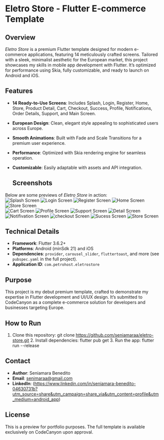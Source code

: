 # Eletro Store - Flutter E-commerce Template

## Overview  
*Eletro Store* is a premium Flutter template designed for modern e-commerce applications, featuring 14 meticulously crafted screens. Tailored with a sleek, minimalist aesthetic for the European market, this project showcases my skills in mobile app development with Flutter. It’s optimized for performance using Skia, fully customizable, and ready to launch on Android and iOS.

## Features  
- **14 Ready-to-Use Screens**: Includes Splash, Login, Register, Home, Store, Product Detail, Cart, Checkout, Success, Profile, Notifications, Order Details, Support, and Main Screen.  
- **European Design**: Clean, elegant style appealing to sophisticated users across Europe.  
- **Smooth Animations**: Built with Fade and Scale Transitions for a premium user experience.  
- **Performance**: Optimized with Skia rendering engine for seamless operation.  
- **Customizable**: Easily adaptable with assets and API integration.

   ## Screenshots  
Below are some previews of *Eletro Store* in action:  
![Splash Screen](screenshots/splah.png) 
![Login Screen](screenshots/login.png) 
![Register Screen](screenshots/register.png)
![Home Screen](screenshots/home.png)    
![Store Screen](screenshots/shop.png)  
![Cart Screen](screenshots/cart.png) 
![Profile Screen](screenshots/perfil.png)
![Support Screen](screenshots/suport.png) 
![Detail Screen](screenshots/detail.png) 
![Notifivation Screen](screenshots/not.png) 
![checkout Screen](screenshots/check.png) 
![Sucess Screen](screenshots/sucess.png) 
![Store Screen](screenshots/shop.png) 

## Technical Details  
- **Framework**: Flutter 3.6.2+  
- **Platforms**: Android (minSdk 21) and iOS  
- **Dependencies**: `provider`, `carousel_slider`, `fluttertoast`, and more (see `pubspec.yaml` in the full project).  
- **Application ID**: `com.petrohost.eletrostore`  

## Purpose  
This project is my debut premium template, crafted to demonstrate my expertise in Flutter development and UI/UX design. It’s submitted to CodeCanyon as a complete e-commerce solution for developers and businesses targeting Europe.

## How to Run  
1. Clone this repository:
   git clone https://github.com/seniamaraa/eletro-store.git
   2. Install dependencies:
      flutter pub get
   3. Run the app:
      flutter run --release
      

## Contact  
- **Author**: Seniamara Benedito 
- **Email**: senimaraa@gmail.com  
- **LinkedIn**: (https://www.linkedin.com/in/seniamara-benedito-04630731b?utm_source=share&utm_campaign=share_via&utm_content=profile&utm_medium=android_app)

## License  
This is a preview for portfolio purposes. The full template is available exclusively on CodeCanyon upon approval.
